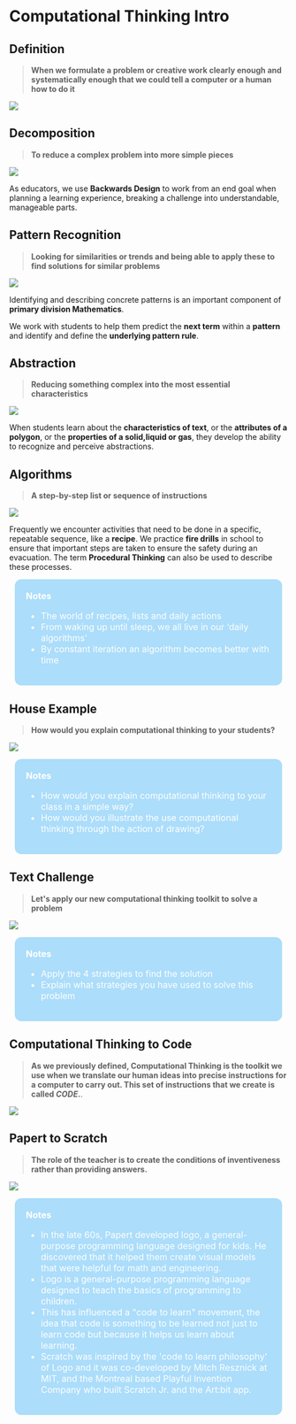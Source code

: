 # Computational Thinking Intro


## Definition
> **When we formulate a problem or creative work clearly enough and systematically enough that we could tell a computer or a human how to do it**

![](./assets/images/am-ct-intro/CT_Intro_Slides_1.png)

## Decomposition
> **To reduce a complex problem into more simple pieces**

![](./assets/images/am-ct-intro/CT_Intro_Slides_2.png)

As educators, we use **Backwards Design** to work from an end goal when planning a learning experience, breaking a challenge into understandable, manageable parts.  

## Pattern Recognition
> **Looking for similarities or trends and being able to apply these to find solutions for similar problems**

![](./assets/images/am-ct-intro/CT_Intro_Slides_3.png)

Identifying and describing concrete patterns is an important component of **primary division Mathematics**. 

We work with students to help them predict the **next term** within a **pattern** and identify and define the **underlying pattern rule**. 

## Abstraction
> **Reducing something complex into the most essential characteristics**

![](./assets/images/am-ct-intro/CT_Intro_Slides_4.png)

When students learn about the **characteristics of text**, or the **attributes of a polygon**, or the **properties of a solid,liquid or gas**, they develop the ability to recognize and perceive abstractions. 


## Algorithms
> **A step-by-step list or sequence of instructions**

![](./assets/images/am-ct-intro/CT_Intro_Slides_5.png)

Frequently we encounter activities that need to be done in a specific, repeatable sequence, like a **recipe**. We practice **fire drills** in school to ensure that important steps are taken to ensure the safety during an evacuation.
The term **Procedural Thinking** can also be used to describe these processes. 

<div style="color:white;font-size:1rem;background-color:#ACDDFA; margin:10px; padding:20px; border-radius:12px">
<strong>Notes</strong>
	<ul>
		<li>The world of recipes, lists and daily actions</li>
		<li>From waking up until sleep, we all live in our ‘daily algorithms’</li>
		<li>By constant iteration an algorithm becomes better with time</li>
	</ul>
</div>

## House Example
> **How would you explain computational thinking to your students?**

![](./assets/images/am-ct-intro/CT_Intro_Slides_6.png)

<div style="color:white;font-size:1rem;background-color:#ACDDFA; margin:10px; padding:20px; border-radius:12px">
<strong>Notes</strong>
	<ul>
		<li>How would you explain computational thinking to your class in a simple way?</li>
		<li>How would you illustrate the use computational thinking through the action of drawing?</li>
	</ul>
</div>

## Text Challenge 
> **Let's apply our new computational thinking toolkit to solve a problem**

![](./assets/images/am-ct-intro/CT_Intro_Slides_7.png)

<div style="color:white;font-size:1rem;background-color:#ACDDFA; margin:10px; padding:20px; border-radius:12px">
<strong>Notes</strong>
	<ul>
		<li>Apply the 4 strategies to find the solution</li>
		<li>Explain what strategies you have used to solve this problem</li>
	</ul>
</div>

<!-- ![](./assets/images/am-ct-intro/CT_Intro_Slides_8.png) -->


## Computational Thinking to Code
> **As we previously defined, Computational Thinking is the toolkit we use when we translate our human ideas into precise instructions for a computer to carry out. This set of instructions that we create is called ***CODE***.**.

![](/assets/images/am-ct-intro/CT_Intro_Slides_9.png)

## Papert to Scratch

> **The role of the teacher is to create the conditions of inventiveness rather than providing answers.**

![](/assets/images/am-ct-intro/CT_Intro_Slides_10.png)

<div style="color:white;font-size:1rem;background-color:#ACDDFA; margin:10px; padding:20px; border-radius:12px">
<strong>Notes</strong>
	<ul>
		<li>In the late 60s, Papert developed logo,  a general-purpose programming language designed for kids.  He discovered that  it helped them create visual models that were helpful for math and engineering.</li>
		<li>Logo is a general-purpose programming language designed to teach the basics of programming to children.</li>
		<li>This has influenced a "code to learn" movement, the idea that code is something to be learned not just to learn code but because it helps us learn about learning.</li>
        <li>Scratch was inspired by the 'code to learn philosophy' of Logo and it was co-developed by Mitch Resznick at MIT, and the Montreal based Playful Invention Company who built Scratch Jr. and the Art:bit app. </li>
	</ul>
</div>

 